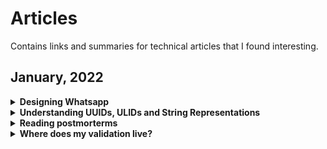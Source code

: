 # Articles
Contains links and summaries for technical articles that I found interesting.


## January, 2022

<details>
   <summary> <b>Designing Whatsapp </b></summary>
   
> Talks about the the high level design of Whatsapp. Describes two main services: a chat service
which forwards messages to recipients that are online and a transient service which stores messages for users that are offline. At the heart of both services are chat servers which
maintain connections with the users and forward and fetch messages for them. Also talks about how images are shared as well as several client-server communication models such as 
short-polling, long-polling and web sockets. Apart from that, there is also mention of how the “Last seen” feature is implemented.    
> [Read the article](http://highscalability.com/blog/2022/1/3/designing-whatsapp.html)
   
</details>


<details>
   <summary> <b>Understanding UUIDs, ULIDs and String Representations </b></summary>
   

> Numeric ID's used in databases are usually comprised of 4 or 8 bytes and are generated using sequencer objects which are typically monotonically increasing. Sequencers though have some limitations; firstly, the amount of new information that can be inserted is limited by the rate at which the sequencer can generate new ID's,
secondly, if you have a distributed system you need to ensure that the sequencers don't overlap, e.g. by having one sequencer generate only odd or even ID's and finally, the 
sequencer is coupled to the data so if you copy over a table, you need to copy the state of the sequencer as well as ensure that you don't reset the sequencer somehow. The 
solution to this is to use UUIDs (Univerally Unique Identifiers) which are 128 bit numbers, typically represented using hexadecimals. UUIDs confer several advantages. They can 
be generated at an unlimited rate, they can be generated simultaneoulsy in several places and it is possible to merge them into a single dataset. However, it is still possible for
collisions to occur and UUID's have no concept of locality e.g. if numeric IDs are being used then higher numbers indicate more recent information but this is not possible in the case of UUID's which are randomly generated. This is where ULIDs (Universally Unique Lexicographically Sortable Identifier) are useful. The first 48 bits are used to represent a millisecond precise UNIX timestamp and the last 80 bits are used for randomness. This means that we only have to worry about collisions inside the same millisecond and it also makes it possible to sort the data.  
> [Read the article](https://sudhir.io/uuids-ulids?utm_source=pocket_mylist)
   
</details>

<details>
   <summary> <b>Reading postmorterms </b></summary>
   

> The author talks about the most common cases of errors that have lead to large outages and failures at companies. These include:
> 1. **Error Handling:** Most critical failures are as a result of bad error handling. This includes simply ignoring errors, catching the wrong exceptions and having incomplete TODOs in the error handling code. A significant portion of errors are easily detectable where “the error handling logic of a non-fatal error was so wrong that any statement coverage testing or more careful code reviews by the developers would have caught the bugs”. 
> 1. **Configuration:** A disproportionate number of outages are caused by configuration bugs. 
> 1. **Hardware:** Every part of a machine can fail and many components can also cause data corruption, often at rates that are much higher than advertised e.g. DRAM error rates.
> 1. **Humans:** Outages and downtime due to human error are also common to the point where there are protocols in places to mitigate human risk e.g. having multiple people watch or confirm a risky operation before starting or having ops people standing by in case of disaster. The best way to reduce this kind of error though is automation. 
> 1. **Monitoring:** The lack of proper monitoring can also serve as a serious contributing factor towards bad outages.  
>  [Read the article](https://danluu.com/postmortem-lessons/)
   
</details>


<details>
   <summary> <b>Where does my validation live? </b></summary>
   
> The author talks about validating data at different layers of an application including the controller layer, the service layer and the domain layer. The controller layer validates the structure of the data, the properties and their types e.g., all required fields in a JSON object are present and are of the correct types. Converting the raw data to DTOs (Data Transfer Objects) is a good practice in this regard. The service layer should convert the DTOs into VOs [(Value Objects)]( https://enterprisecraftsmanship.com/posts/value-objects-explained/) where the property types are converted into valid domain concepts e.g., a payment type is converted from a string to a PaymentMethod which is a more meaningful concept. Finally, the domain layer validates the data by enforcing business rules e.g., preventing users from withdrawing sums larger than their account balance.   
>  [Read the article](https://blog.frankdejonge.nl/where-does-validation-live/)
   
</details>


   
